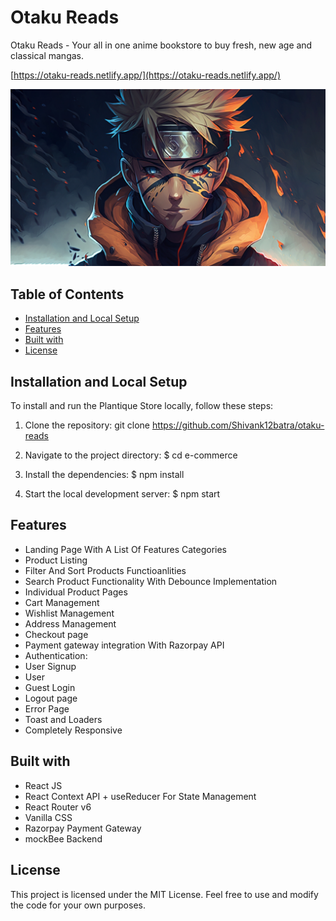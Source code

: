 # Otaku Reads

Otaku Reads - Your all in one anime bookstore to buy fresh, new age and classical mangas.

[https://otaku-reads.netlify.app/](https://otaku-reads.netlify.app/)

![otaku-reads](src/assets/naruto.jpg)
## Table of Contents

- [Installation and Local Setup](#installation-and-local-setup)
- [Features](#features)
- [Built with](#built-with)
- [License](#license)

## Installation and Local Setup

To install and run the Plantique Store locally, follow these steps:

1. Clone the repository:
git clone https://github.com/Shivank12batra/otaku-reads

2. Navigate to the project directory:
$ cd e-commerce

3. Install the dependencies:
$ npm install

4. Start the local development server:
$ npm start

## Features

- Landing Page With A List Of Features Categories
- Product Listing 
- Filter And Sort Products Functioanlities
- Search Product Functionality With Debounce Implementation
- Individual Product Pages
- Cart Management
- Wishlist Management
- Address Management
- Checkout page
- Payment gateway integration With Razorpay API
- Authentication:
- User Signup
- User 
- Guest Login
- Logout page
- Error Page
- Toast and Loaders
- Completely Responsive

## Built with

- React JS
- React Context API + useReducer For State Management
- React Router v6
- Vanilla CSS
- Razorpay Payment Gateway
- mockBee Backend

## License

This project is licensed under the MIT License. Feel free to use and modify the code for your own purposes.

